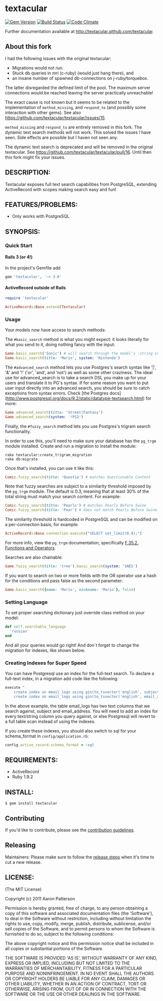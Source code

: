 # textacular
[![Gem Version](http://img.shields.io/gem/v/textacular.svg)][rubygems]
[![Build Status](https://img.shields.io/travis/textacular/textacular/master.svg)][travis]
[![Code Climate](https://img.shields.io/codeclimate/github/textacular/textacular.svg)][codeclimate]

[rubygems]: http://rubygems.org/gems/textacular
[travis]: https://travis-ci.org/textacular/textacular
[codeclimate]: https://codeclimate.com/github/textacular/textacular

Further documentation available at http://textacular.github.com/textacular.

## About this fork

I had the following issues with the original textacular: 

* Migrations would not run.
* Stuck db queries in mri (c-ruby) (would just hang there), and
* an insane number of spawned db-connections on j-ruby/torquebox.

The latter disregarded the defined limit of the pool. The maximum server
connections would be reached leaving the server practically unreachable!
  
The exact cause is not known but it seems to be related to the implementation
of `method_missing`, and `respond_to` (and possibly some interaction with other
gems). See also  <https://github.com/textacular/textacular/issues/15>.

`method_missing` and `respond_to` are entirely removed in this fork. The
dynamic text search methods will not work. This solved the issues I have seen.
Side effects are possible but I haven not seen any.

The dynamic text search is deprecated and will be removed in the original
textacular. See <https://github.com/textacular/textacular/pull/16>. Until then
this fork might fix your issues.

## DESCRIPTION:

Textacular exposes full text search capabilities from PostgreSQL,
extending ActiveRecord with scopes making search easy and fun!


## FEATURES/PROBLEMS:

* Only works with PostgreSQL


## SYNOPSIS:

### Quick Start

#### Rails 3 (or 4!)

In the project's Gemfile add

```ruby
gem 'textacular', '~> 3.0'
```

#### ActiveRecord outside of Rails

```ruby
require 'textacular'

ActiveRecord::Base.extend(Textacular)
```


### Usage

Your models now have access to search methods:

The `#basic_search` method is what you might expect: it looks literally for what
you send to it, doing nothing fancy with the input:

```ruby
Game.basic_search('Sonic') # will search through the model's :string columns
Game.basic_search(title: 'Mario', system: 'Nintendo')
```

The `#advanced_search` method lets you use Postgres's search syntax like '|',
'&' and '!' ('or', 'and', and 'not') as well as some other craziness. The ideal
use for advanced_search is to take a search DSL you make up for your users and
translate it to PG's syntax. If for some reason you want to put user input
directly into an advanced search, you should be sure to catch exceptions from
syntax errors. Check [the Postgres docs]
(http://www.postgresql.org/docs/9.2/static/datatype-textsearch.html) for more:

```ruby
Game.advanced_search(title: 'Street|Fantasy')
Game.advanced_search(system: '!PS2')
```

Finally, the `#fuzzy_search` method lets you use Postgres's trigram search
functionality.

In order to use this, you'll need to make sure your database has the `pg_trgm`
module installed. Create and run a migration to install the module:

```
rake textacular:create_trigram_migration
rake db:migrate
```

Once that's installed, you can use it like this:

```ruby
Comic.fuzzy_search(title: 'Questio') # matches Questionable Content
```

Note that fuzzy searches are subject to a similarity threshold imposed by the `pg_trgm` module. The default is 0.3, meaning that at least 30% of the total string must match your search content. For example:

```ruby
Comic.fuzzy_search(title: 'Pearls') # matches Pearls Before Swine
Comic.fuzzy_search(title: 'Pear') # does not match Pearls Before Swine
```

The similarity threshold is hardcoded in PostgreSQL and can be modified on a per-connection basis, for example:

```ruby
ActiveRecord::Base.connection.execute("SELECT set_limit(0.9);")
```

For more info, view the `pg_trgm` documentation, specifically [F.35.2. Functions and Operators](http://www.postgresql.org/docs/9.1/static/pgtrgm.html).

Searches are also chainable:

```ruby
Game.fuzzy_search(title: 'tree').basic_search(system: 'SNES')
```

If you want to search on two or more fields with the OR operator use a hash for
the conditions and pass false as the second parameter:

```ruby
Game.basic_search({name: 'Mario', nickname: 'Mario'}, false)
```


### Setting Language

To set proper searching dictionary just override class method on your model:

```ruby
def self.searchable_language
  'russian'
end
```

And all your queries would go right! And don`t forget to change the migration for indexes, like shown below.


### Creating Indexes for Super Speed
You can have Postgresql use an index for the full-text search.  To declare a full-text index, in a
migration add code like the following:

```ruby
execute "
    create index on email_logs using gin(to_tsvector('english', subject));
    create index on email_logs using gin(to_tsvector('english', email_address));"
```

In the above example, the table email_logs has two text columns that we search against, subject and email_address.
You will need to add an index for every text/string column you query against, or else Postgresql will revert to a
full table scan instead of using the indexes.

If you create these indexes, you should also switch to sql for your schema_format in `config/application.rb`:

```ruby
config.active_record.schema_format = :sql
```


## REQUIREMENTS:

* ActiveRecord
* Ruby 1.9.2


## INSTALL:

```
$ gem install textacular
```

## Contributing

If you'd like to contribute, please see the [contribution guidelines](CONTRIBUTING.md).


## Releasing

Maintainers: Please make sure to follow the [release steps](RELEASING.md) when
it's time to cut a new release.


## LICENSE:

(The MIT License)

Copyright (c) 2011 Aaron Patterson

Permission is hereby granted, free of charge, to any person obtaining
a copy of this software and associated documentation files (the
'Software'), to deal in the Software without restriction, including
without limitation the rights to use, copy, modify, merge, publish,
distribute, sublicense, and/or sell copies of the Software, and to
permit persons to whom the Software is furnished to do so, subject to
the following conditions:

The above copyright notice and this permission notice shall be
included in all copies or substantial portions of the Software.

THE SOFTWARE IS PROVIDED 'AS IS', WITHOUT WARRANTY OF ANY KIND,
EXPRESS OR IMPLIED, INCLUDING BUT NOT LIMITED TO THE WARRANTIES OF
MERCHANTABILITY, FITNESS FOR A PARTICULAR PURPOSE AND NONINFRINGEMENT.
IN NO EVENT SHALL THE AUTHORS OR COPYRIGHT HOLDERS BE LIABLE FOR ANY
CLAIM, DAMAGES OR OTHER LIABILITY, WHETHER IN AN ACTION OF CONTRACT,
TORT OR OTHERWISE, ARISING FROM, OUT OF OR IN CONNECTION WITH THE
SOFTWARE OR THE USE OR OTHER DEALINGS IN THE SOFTWARE.
